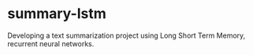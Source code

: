 # summary-lstm
Developing a text summarization project using Long Short Term Memory, recurrent neural networks.   

